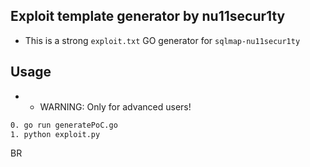 ## Exploit template generator by nu11secur1ty

- This is a strong `exploit.txt` GO generator for `sqlmap-nu11secur1ty`

## Usage
- - WARNING: Only for advanced users!

```bash
0. go run generatePoC.go
1. python exploit.py
```
BR
